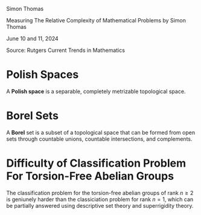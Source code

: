 <link href="../../whirlwind.css" rel="stylesheet">

<whirlheader>
    <p>Simon Thomas</p>
    <p>Measuring The Relative Complexity of Mathematical Problems by Simon Thomas</p>
    <p>June 10 and 11, 2024</p>
</whirlheader>

Source: Rutgers Current Trends in Mathematics

# Polish Spaces

<definition>

 A **Polish space** is a separable, completely metrizable topological space.

</definition>

# Borel Sets 

<definition>

A **Borel** set is a subset of a topological space that can be formed from open sets through countable unions, countable intersections, and complements.

</definition>

# Difficulty of Classification Problem For Torsion-Free Abelian Groups

The classification problem for the torsion-free abelian groups of rank $n\ge 2$ is geniunely harder than the classiciation problem for rank $n=1$, which can be partially answered using descriptive set theory and superrigidity theory.
